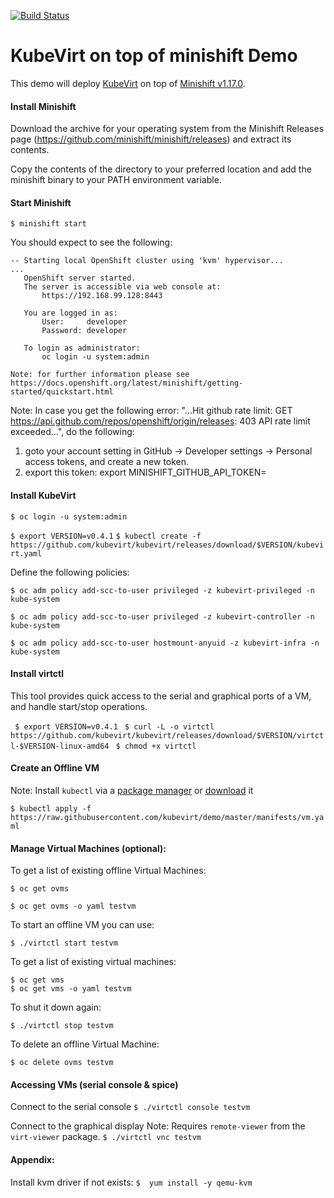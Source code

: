 [![Build Status](https://travis-ci.org/kubevirt/demo.svg?branch=master)](https://travis-ci.org/kubevirt/demo)

# KubeVirt on top of minishift Demo

This demo will deploy [KubeVirt](https://www.kubevirt.io) on top of [Minishift v1.17.0](https://www.openshift.org/minishift/).

#### Install Minishift

Download the archive for your operating system from the Minishift Releases page (https://github.com/minishift/minishift/releases) and extract its contents.

Copy the contents of the directory to your preferred location and add the minishift binary to your PATH environment variable.


#### Start Minishift
```$ minishift start```

You should expect to see the following:
```
-- Starting local OpenShift cluster using 'kvm' hypervisor...
...
   OpenShift server started.
   The server is accessible via web console at:
       https://192.168.99.128:8443

   You are logged in as:
       User:     developer
       Password: developer

   To login as administrator:
       oc login -u system:admin

Note: for further information please see https://docs.openshift.org/latest/minishift/getting-started/quickstart.html
```
Note: In case you get the following error: "...Hit github rate limit: GET https://api.github.com/repos/openshift/origin/releases: 403 API rate limit exceeded...", do the following:
1) goto your account setting in GitHub -> Developer settings -> Personal access tokens, and create a new token.
2) export this token: export MINISHIFT_GITHUB_API_TOKEN=<the token id you generated>

#### Install KubeVirt

```$ oc login -u system:admin```

```$ export VERSION=v0.4.1```
```$ kubectl create -f https://github.com/kubevirt/kubevirt/releases/download/$VERSION/kubevirt.yaml```

Define the following policies:

```$ oc adm policy add-scc-to-user privileged -z kubevirt-privileged -n kube-system```

```$ oc adm policy add-scc-to-user privileged -z kubevirt-controller -n kube-system```

```$ oc adm policy add-scc-to-user hostmount-anyuid -z kubevirt-infra -n kube-system```


#### Install virtctl
This tool provides quick access to the serial and graphical ports of a VM, and handle start/stop operations.

``` $ export VERSION=v0.4.1```
``` $ curl -L -o virtctl https://github.com/kubevirt/kubevirt/releases/download/$VERSION/virtctl-$VERSION-linux-amd64```
``` $ chmod +x virtctl```


#### Create an Offline  VM
Note: Install `kubectl` via a [package manager](https://kubernetes.io/docs/tasks/tools/install-kubectl/#install-kubectl-binary-via-native-package-management) or [download](https://kubernetes.io/docs/tasks/tools/install-kubectl/#install-kubectl-binary-via-curl) it

```$ kubectl apply -f https://raw.githubusercontent.com/kubevirt/demo/master/manifests/vm.yaml```


#### Manage Virtual Machines (optional):

To get a list of existing offline Virtual Machines:
```
$ oc get ovms

$ oc get ovms -o yaml testvm
```

To start an offline VM you can use:
```
$ ./virtctl start testvm
```

To get a list of existing virtual machines:
```
$ oc get vms
$ oc get vms -o yaml testvm
```

To shut it down again:
```
$ ./virtctl stop testvm
```

To delete an offline Virtual Machine:
```
$ oc delete ovms testvm
```

#### Accessing VMs (serial console & spice)

Connect to the serial console
```$ ./virtctl console testvm```

Connect to the graphical display
Note: Requires `remote-viewer` from the `virt-viewer` package.
```$ ./virtctl vnc testvm```


#### Appendix:

Install kvm driver if not exists:
```$  yum install -y qemu-kvm```


